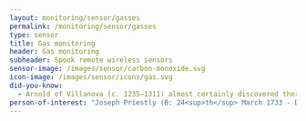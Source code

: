 ```yaml
---
layout: monitoring/sensor/gasses
permalink: /monitoring/sensor/gasses
type: sensor
title: Gas monitoring
header: Gas monitoring
subheader: Spook remote wireless sensors
sensor-image: /images/sensor/carbon-monoxide.svg
icon-image: /images/sensor/icons/gas.svg
did-you-know:
  - Arnold of Villanova (c. 1235–1311) almost certainly discovered there was a poisonous gas formed by the burning of wood and although unknown this gas was almost certainly carbon monoxide. However, English chemist Joseph Priestly recognised their was a difference between carbon dioxide and carbon monoxide both of which are a by product of burning wood and fossil fuels.
person-of-interest: "Joseph Priestly (B: 24<sup>th</sup> March 1733 - D: 6<sup>th</sup> February 1804)"
---
```

